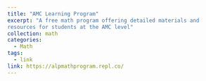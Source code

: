 ```yaml
---
title: "AMC Learning Program"
excerpt: "A free math program offering detailed materials and
resources for students at the AMC level"
collection: math
categories:
  - Math
tags:
  - link
link: https://alpmathprogram.repl.co/
---
```



